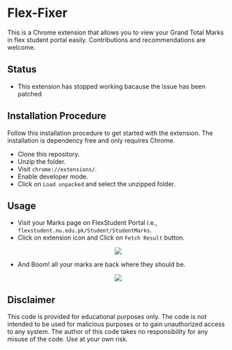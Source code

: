 # Flex-Fixer

This is a Chrome extension that allows you to view your Grand Total Marks in flex student portal easily. Contributions and recommendations are welcome.

## Status
* This extension has stopped working bacause the issue has been patched

## Installation Procedure
Follow this installation procedure to get started with the extension. The installation is dependency free and only requires Chrome.

* Clone this repository.
* Unzip the folder.
* Visit  ```chrome://extensions/```.
* Enable developer mode.
* Click on ```Load unpacked``` and select the unzipped folder.

## Usage
* Visit your Marks page on FlexStudent Portal i.e., ```flexstudent.nu.edu.pk/Student/StudentMarks```.
* Click on extension icon and Click on ```Fetch Result``` button.
<p align="center">
  <img src="https://user-images.githubusercontent.com/87650614/210060788-7f5458a8-1042-4a59-8043-5731924731c9.png" />
</p>

* And Boom! all your marks are back where they should be.
<p align="center">
  <img src="https://user-images.githubusercontent.com/87650614/212480136-95e19102-971e-4cbb-8b88-bdec3748bbb4.jpg" />
</p>

## Disclaimer
This code is provided for educational purposes only. The code is not intended to be used for malicious purposes or to gain unauthorized access to any system. The author of this code takes no responsibility for any misuse of the code. Use at your own risk. 
